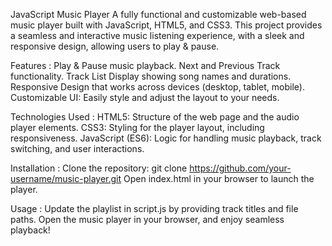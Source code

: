 JavaScript Music Player
A fully functional and customizable web-based music player built with JavaScript, HTML5, and CSS3. This project provides a seamless and interactive music listening experience, with a sleek and responsive design, allowing users to play & pause.

Features :
Play & Pause music playback.
Next and Previous Track functionality.
Track List Display showing song names and durations.
Responsive Design that works across devices (desktop, tablet, mobile).
Customizable UI: Easily style and adjust the layout to your needs.

Technologies Used :
HTML5: Structure of the web page and the audio player elements.
CSS3: Styling for the player layout, including responsiveness.
JavaScript (ES6): Logic for handling music playback, track switching, and user interactions.

Installation :
Clone the repository:
git clone https://github.com/your-username/music-player.git
Open index.html in your browser to launch the player.

Usage :
Update the playlist in script.js by providing track titles and file paths.
Open the music player in your browser, and enjoy seamless playback!

